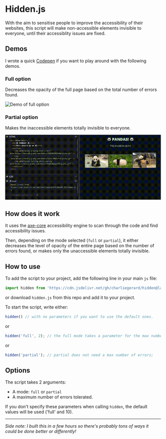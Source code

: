 # Hidden.js

With the aim to sensitise people to improve the accessibility of their websites, this script will make non-accessible elements invisible to everyone, until their accessiblity issues are fixed.

## Demos

I wrote a quick [Codepen](https://codepen.io/charliegerard/pen/PVvqQO?editors=1010) if you want to play around with the following demos.

### **Full option**

Decreases the opacity of the full page based on the total number of errors found.

![Demo of full option](demos/hidden-full.gif)


### **Partial option**

Makes the inaccessible elements totally invisible to everyone.

![Demo of partial option](demos/hidden-partial.gif)


## How does it work

It uses the [axe-core](https://github.com/dequelabs/axe-core) accessibility engine to scan through the code and find accessibility issues.

Then, depending on the mode selected (`full` or `partial`), it either decreases the level of opacity of the entire page based on the number of errors found, or makes only the unaccessible elements totally invisible.

## How to use

To add the script to your project, add the following line in your main `js` file:

```javascript
import hidden from 'https://cdn.jsdelivr.net/gh/charliegerard/hidden@latest/hidden.js';
```

or download `hidden.js` from this repo and add it to your project.

To start the script, write either:

```javascript
hidden() // with no parameters if you want to use the default ones.
```

or

```javascript
hidden('full', 2); // the full mode takes a parameter for the max number of errors accepted;
```

or

```javascript
hidden('partial'); // partial does not need a max number of errors;
```

## Options

The script takes 2 arguments:

* A mode: `full` or `partial`
* A maximum number of errors tolerated.

If you don't specify these parameters when calling `hidden`, the default values will be used ('full' and 10).

---

*Side note: I built this in a few hours so there's probably tons of ways it could be done better or differently!*
